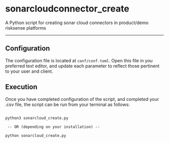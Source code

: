 # sonarcloudconnector_create
A Python script for creating sonar cloud connectors in product/demo risksense platforms

----

## Configuration
The configuration file is located at `conf/conf.toml`. Open this file
in you preferred text editor, and update each parameter to reflect those
pertinent to your user and client.


## Execution
Once you have completed configuration of the script, and completed your .csv file, the script can be run from your
terminal as follows:

```commandline

python3 sonarcloud_create.py

 -- OR (depending on your installation) --

python sonarcloud_create.py

```
